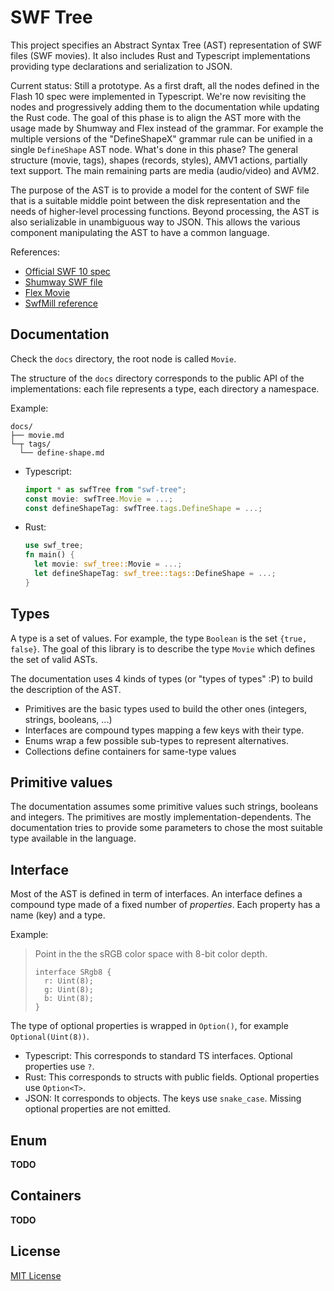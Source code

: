 # SWF Tree

This project specifies an Abstract Syntax Tree (AST) representation of SWF files (SWF movies). It
also includes Rust and Typescript implementations providing type declarations and serialization to
JSON.

Current status: Still a prototype. As a first draft, all the nodes defined in the Flash 10 spec
were implemented in Typescript. We're now revisiting the nodes and progressively adding them
to the documentation while updating the Rust code. The goal of this phase is to align the AST
more with the usage made by Shumway and Flex instead of the grammar. For example the multiple
versions of the "DefineShapeX" grammar rule can be unified in a single `DefineShape` AST node.
What's done in this phase? The general structure (movie, tags), shapes (records, styles), AMV1
actions, partially text support. The main remaining parts are media (audio/video) and AVM2.

The purpose of the AST is to provide a model for the content of SWF file that is a suitable
middle point between the disk representation and the needs of higher-level processing functions.
Beyond processing, the AST is also serializable in unambiguous way to JSON. This allows the
various component manipulating the AST to have a common language.

References:
- [Official SWF 10 spec](http://wwwimages.adobe.com/content/dam/Adobe/en/devnet/swf/pdf/swf-file-format-spec.pdf)
- [Shumway SWF file](https://github.com/mozilla/shumway/blob/16451d8836fa85f4b16eeda8b4bda2fa9e2b22b0/src/swf/SWFFile.ts)
- [Flex Movie](https://github.com/apache/flex-sdk/blob/bb7447f5ebe32ce58f85a9e9b2d2ffc48994cf42/modules/swfutils/src/java/flash/swf/Movie.java)
- [SwfMill reference](http://www.swfmill.org/doc/reference.html)

## Documentation

Check the `docs` directory, the root node is called `Movie`.

The structure of the `docs` directory corresponds to the public API of the implementations:
each file represents a type, each directory a namespace.

Example:
```
docs/
├── movie.md
└─┬ tags/
  └── define-shape.md
```
- Typescript:
  ```typescript
  import * as swfTree from "swf-tree";
  const movie: swfTree.Movie = ...;
  const defineShapeTag: swfTree.tags.DefineShape = ...;
  ```
- Rust:
  ```rust
  use swf_tree;
  fn main() {
    let movie: swf_tree::Movie = ...;
    let defineShapeTag: swf_tree::tags::DefineShape = ...;
  }
  ```

## Types

A type is a set of values. For example, the type `Boolean` is the set `{true, false}`.
The goal of this library is to describe the type `Movie` which defines the set of valid ASTs.

The documentation uses 4 kinds of types (or "types of types" :P) to build the description of the
AST.

- Primitives are the basic types used to build the other ones (integers, strings, booleans, ...)
- Interfaces are compound types mapping a few keys with their type.
- Enums wrap a few possible sub-types to represent alternatives.
- Collections define containers for same-type values

## Primitive values

The documentation assumes some primitive values such strings, booleans and integers.
The primitives are mostly implementation-dependents. The documentation tries to provide some
parameters to chose the most suitable type available in the language.

## Interface

Most of the AST is defined in term of interfaces. An interface defines a compound type made of
a fixed number of _properties_. Each property has a name (key) and a type.

Example:

> Point in the the sRGB color space with 8-bit color depth.
>
> ```
> interface SRgb8 {
>   r: Uint(8);
>   g: Uint(8);
>   b: Uint(8);
> }
> ```

The type of optional properties is wrapped in `Option()`, for example `Optional(Uint(8))`.

- Typescript: This corresponds to standard TS interfaces. Optional properties use `?`.
- Rust: This corresponds to structs with public fields. Optional properties use `Option<T>`.
- JSON: It corresponds to objects. The keys use `snake_case`. Missing optional properties are not
  emitted.

## Enum

**TODO**

## Containers

**TODO**

## License

[MIT License](./LICENSE.md)
